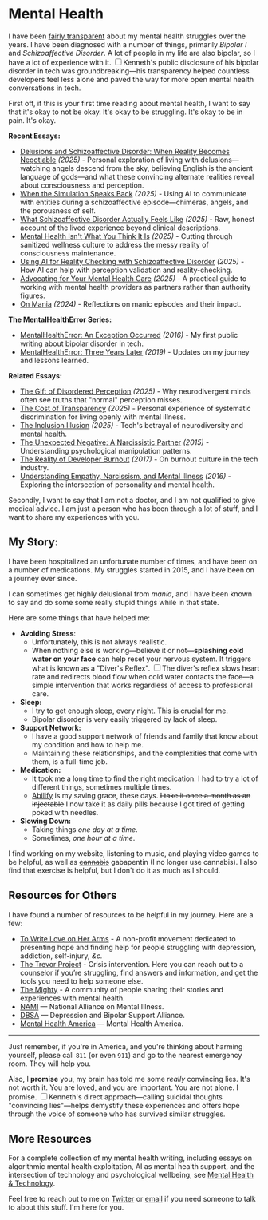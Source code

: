 # Mental Health

I have been [fairly transparent](/essays/2016-01-mentalhealtherror_an_exception_occurred) about my mental health struggles over the years. I have been diagnosed with a number of things, primarily *Bipolar I* and *Schizoaffective Disorder*. A lot of people in my life are also bipolar, so I have a lot of experience with it. <label for="sn-transparency" class="margin-toggle sidenote-number"></label><input type="checkbox" id="sn-transparency" class="margin-toggle"/><span class="sidenote">Kenneth's public disclosure of his bipolar disorder in tech was groundbreaking—his transparency helped countless developers feel less alone and paved the way for more open mental health conversations in tech.</span>

First off, if this is your first time reading about mental health, I want to say that it's okay to not be okay. It's okay to be struggling. It's okay to be in pain. It's okay.

**Recent Essays:**
- [Delusions and Schizoaffective Disorder: When Reality Becomes Negotiable](/essays/2025-09-17-delusions-and-schizoaffective-disorder) *(2025)* - Personal exploration of living with delusions—watching angels descend from the sky, believing English is the ancient language of gods—and what these convincing alternate realities reveal about consciousness and perception.
- [When the Simulation Speaks Back](/essays/2025-09-13-when-the-simulation-speaks-back) *(2025)* - Using AI to communicate with entities during a schizoaffective episode—chimeras, angels, and the porousness of self.
- [What Schizoaffective Disorder Actually Feels Like](/essays/2025-09-04-what_schizoaffective_disorder_actually_feels_like) *(2025)* - Raw, honest account of the lived experience beyond clinical descriptions.
- [Mental Health Isn't What You Think It Is](/essays/2025-09-01-mental_health_isnt_what_you_think_it_is) *(2025)* - Cutting through sanitized wellness culture to address the messy reality of consciousness maintenance.
- [Using AI for Reality Checking with Schizoaffective Disorder](/essays/2025-08-25-using-ai-for-reality-checking-with-schizoaffective-disorder) *(2025)* - How AI can help with perception validation and reality-checking.
- [Advocating for Your Mental Health Care](/essays/2025-08-25-advocating-for-your-mental-health-care) *(2025)* - A practical guide to working with mental health providers as partners rather than authority figures.
- [On Mania](/essays/2024-01-on-mania) *(2024)* - Reflections on manic episodes and their impact.

**The MentalHealthError Series:**
- [MentalHealthError: An Exception Occurred](/essays/2016-01-mentalhealtherror_an_exception_occurred) *(2016)* - My first public writing about bipolar disorder in tech.
- [MentalHealthError: Three Years Later](/essays/2019-01-mentalhealtherror_three_years_later) *(2019)* - Updates on my journey and lessons learned.

**Related Essays:**
- [The Gift of Disordered Perception](/essays/2025-09-01-the_gift_of_disordered_perception) *(2025)* - Why neurodivergent minds often see truths that "normal" perception misses.
- [The Cost of Transparency](/essays/2025-08-27-the_cost_of_transparency) *(2025)* - Personal experience of systematic discrimination for living openly with mental illness.
- [The Inclusion Illusion](/essays/2025-08-26-the_inclusion_illusion) *(2025)* - Tech's betrayal of neurodiversity and mental health.
- [The Unexpected Negative: A Narcissistic Partner](/essays/2015-01-the_unexpected_negative_a_narcissistic_partner) *(2015)* - Understanding psychological manipulation patterns.
- [The Reality of Developer Burnout](/essays/2017-01-the_reality_of_developer_burnout) *(2017)* - On burnout culture in the tech industry.
- [Understanding Empathy, Narcissism, and Mental Illness](/essays/2016-01-understanding_empathy_narcissism_and_mental_illness) *(2016)* - Exploring the intersection of personality and mental health.

Secondly, I want to say that I am not a doctor, and I am not qualified to give medical advice. I am just a person who has been through a lot of stuff, and I want to share my experiences with you.

## My Story:

I have been hospitalized an unfortunate number of times, and have been on a number of medications. My struggles started in 2015, and I have been on a journey ever since.

I can sometimes get highly delusional from *mania*, and I have been known to say and do some some really stupid things while in that state.

Here are some things that have helped me:

- **Avoiding Stress**:
  - Unfortunately, this is not always realistic.
  - When nothing else is working—believe it or not—**splashing cold water on your face** can help reset your nervous system. It triggers what is known as a "Diver's Reflex". <label for="sn-divers-reflex" class="margin-toggle sidenote-number"></label><input type="checkbox" id="sn-divers-reflex" class="margin-toggle"/><span class="sidenote">The diver's reflex slows heart rate and redirects blood flow when cold water contacts the face—a simple intervention that works regardless of access to professional care.</span>
- **Sleep:**
  - I try to get enough sleep, every night. This is crucial for me.
  - Bipolar disorder is very easily triggered by lack of sleep.
- **Support Network:**
  - I have a good support network of friends and family that know about my condition and how to help me.
  - Maintaining these relationships, and the complexities that come with them, is a full-time job.
- **Medication:**
  - It took me a long time to find the right medication. I had to try a lot of different things, sometimes multiple times.
  - [Abilify](https://www.abilify.com) is my saving grace, these days. ~~I take it once a month as an injectable~~ I now take it as daily pills because I got tired of getting poked with needles.
- **Slowing Down:**
  - Taking things *one day at a time*.
  - Sometimes, *one hour at a time*.

I find working on my website, listening to music, and playing video games to be helpful, as well as ~~[cannabis](/software/websites/strainsdb)~~ gabapentin (I no longer use cannabis). I also find that exercise is helpful, but I don't do it as much as I should.

## Resources for Others

I have found a number of resources to be helpful in my journey. Here are a few:

- [To Write Love on Her Arms](https://twloha.com/) - A non-profit movement dedicated to presenting hope and finding help for people struggling with depression, addiction, self-injury, *&c.*
- [The Trevor Project](https://www.thetrevorproject.org/) - Crisis intervention. Here you can reach out to a counselor if you’re struggling, find answers and information, and get the tools you need to help someone else.
- [The Mighty](https://themighty.com/) - A community of people sharing their stories and experiences with mental health.
- [NAMI](https://www.nami.org/) — National Alliance on Mental Illness.
- [DBSA](https://www.dbsalliance.org/) — Depression and Bipolar Support Alliance.
- [Mental Health America](https://www.mhanational.org/) — Mental Health America.

-------------

Just remember, if you're in America, and you're thinking about harming yourself, please call `811` (or even `911`) and go to the nearest emergency room. They will help you.

Also, I **promise** you, my brain has told me some *really* convincing lies. It's not worth it. You are loved, and you are important. You are not alone. I promise. <label for="sn-convincing-lies" class="margin-toggle sidenote-number"></label><input type="checkbox" id="sn-convincing-lies" class="margin-toggle"/><span class="sidenote">Kenneth's direct approach—calling suicidal thoughts "convincing lies"—helps demystify these experiences and offers hope through the voice of someone who has survived similar struggles.</span>

## More Resources

For a complete collection of my mental health writing, including essays on algorithmic mental health exploitation, AI as mental health support, and the intersection of technology and psychological wellbeing, see [Mental Health & Technology](/themes/mental-health-and-technology).

Feel free to reach out to me on [Twitter](https://twitter.com/kennethreitz42) or [email](/contact) if you need someone to talk to about this stuff. I'm here for you.
